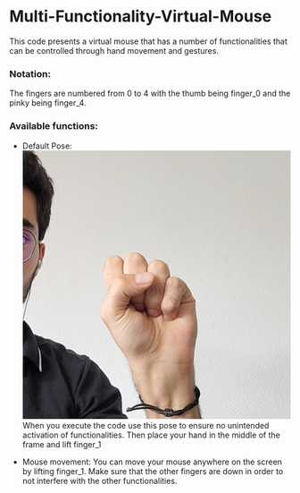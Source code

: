 # Multi-Functionality-Virtual-Mouse
This code presents a virtual mouse that has a number of functionalities that can be controlled through hand movement and gestures.

### Notation:
The fingers are numbered from 0 to 4 with the thumb being finger_0 and the pinky being finger_4.

### Available functions:
- Default Pose: 
![Default_Pose](/assets/images/Default_Pose.jpg)
When you execute  the code use this pose to ensure no unintended activation of functionalities. Then place your hand in the middle of the frame and lift finger_1 

- Mouse movement: You can move your mouse anywhere on the screen by lifting finger_1. Make sure that the other fingers are down in order to not interfere with the other functionalities.
